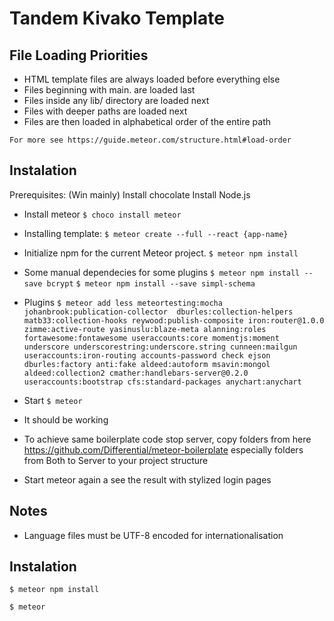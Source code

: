 # Tandem Kivako Template


## <a name="included-packages"></a> File Loading Priorities

 * HTML template files are always loaded before everything else
 * Files beginning with main. are loaded last
 * Files inside any lib/ directory are loaded next
 * Files with deeper paths are loaded next
 * Files are then loaded in alphabetical order of the entire path
 
 `For more see https://guide.meteor.com/structure.html#load-order`
 
 
 ## Instalation 
 
 Prerequisites: (Win mainly)
 Install chocolate
 Install Node.js
 
 * Install meteor
 `$ choco install meteor`
 
 * Installing template:
 `$ meteor create --full --react {app-name}`
 
 * Initialize npm for the current Meteor project.
 `$ meteor npm install`
 
 *  Some manual dependecies for some plugins
 `$ meteor npm install --save bcrypt`
 `$ meteor npm install --save simpl-schema`
 
 *  Plugins
 `$ meteor add less meteortesting:mocha johanbrook:publication-collector  dburles:collection-helpers matb33:collection-hooks reywood:publish-composite iron:router@1.0.0 zimme:active-route yasinuslu:blaze-meta alanning:roles fortawesome:fontawesome useraccounts:core momentjs:moment underscore underscorestring:underscore.string cunneen:mailgun useraccounts:iron-routing accounts-password check ejson dburles:factory anti:fake aldeed:autoform msavin:mongol aldeed:collection2 cmather:handlebars-server@0.2.0 useraccounts:bootstrap cfs:standard-packages anychart:anychart`
 
 * Start
 `$ meteor` 
 
 * It should be working
 * To achieve same boilerplate code stop server, copy folders from here https://github.com/Differential/meteor-boilerplate especially folders from Both to Server to your project structure
 * Start meteor again a see the result with stylized login pages
 
 ## Notes
 * Language files must be UTF-8 encoded for internationalisation
  
 ## Instalation 
  `$ meteor npm install`
  
  `$ meteor`
  
